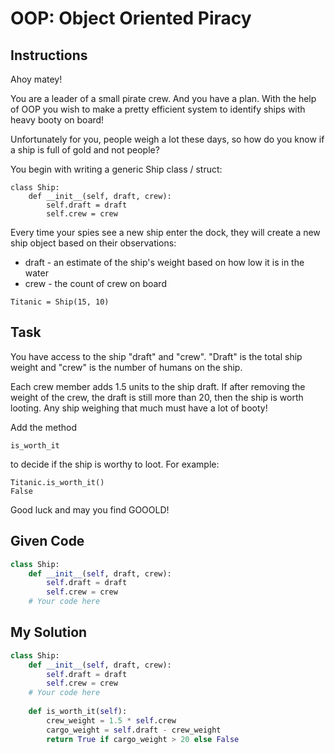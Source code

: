 # OOP: Object Oriented Piracy

## Instructions

Ahoy matey!

You are a leader of a small pirate crew. And you have a plan. With the help of OOP you wish to make a pretty efficient system to identify ships with heavy booty on board!

Unfortunately for you, people weigh a lot these days, so how do you know if a ship is full of gold and not people?

You begin with writing a generic Ship class / struct:

```
class Ship:
    def __init__(self, draft, crew):
        self.draft = draft
        self.crew = crew
```

Every time your spies see a new ship enter the dock, they will create a new ship object based on their observations:

- draft - an estimate of the ship's weight based on how low it is in the water
- crew - the count of crew on board

```
Titanic = Ship(15, 10)
```

## Task
You have access to the ship "draft" and "crew". "Draft" is the total ship weight and "crew" is the number of humans on the ship.

Each crew member adds 1.5 units to the ship draft. If after removing the weight of the crew, the draft is still more than 20, then the ship is worth looting. Any ship weighing that much must have a lot of booty!

Add the method

```
is_worth_it
```

to decide if the ship is worthy to loot. For example:

```
Titanic.is_worth_it()
False
```

Good luck and may you find GOOOLD!

## Given Code
```python
class Ship:
    def __init__(self, draft, crew):
        self.draft = draft
        self.crew = crew
    # Your code here
```

## My Solution
```python
class Ship:
    def __init__(self, draft, crew):
        self.draft = draft
        self.crew = crew
    # Your code here
    
    def is_worth_it(self):
        crew_weight = 1.5 * self.crew
        cargo_weight = self.draft - crew_weight
        return True if cargo_weight > 20 else False
```
